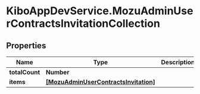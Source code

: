 # KiboAppDevService.MozuAdminUserContractsInvitationCollection

## Properties

Name | Type | Description | Notes
------------ | ------------- | ------------- | -------------
**totalCount** | **Number** |  | [optional] 
**items** | [**[MozuAdminUserContractsInvitation]**](MozuAdminUserContractsInvitation.md) |  | [optional] 



